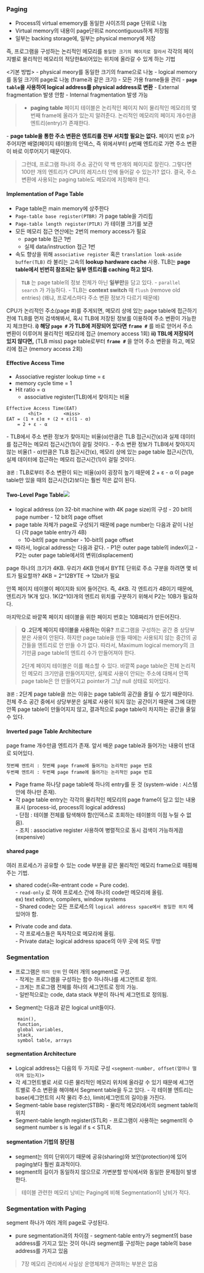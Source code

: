 ### Paging
- Process의 virtual ememory를 동일한 사이즈의 page 단위로 나눔
- Virtual memory의 내용이 page단위로 noncontiguous하게 저장됨
- 일부는 backing storage에, 일부는 physical memory에 저장

즉, 프로그램을 구성하는 논리적인 메모리를 `동일한 크기의 페이지로 잘라서` 각각의 페이지별로 물리적인 메모리의 적당한&비어있는 위치에 올라갈 수 있게 하는 기법


<기본 방법>
\- physical meory를 동일한 크기의 frame으로 나눔
\- logical memory를 동일 크기의 page로 나눔 (frame과 같은 크기)
\- 모든 가용 frame들을 관리
\- **`page table`을 사용하여 logical address를 physical address로 변환**
\- External fragmentation 발생 안함
\- Internal fragmentation 발생 가능


> - **paging table**
페이지 테이블은 논리적인 페이지 N이 물리적인 메모리의 몇 번째 frame에 올라가 있는지 알려준다. 논리적인 메모리의 페이지 개수만큼 엔트리(entry)가 존재한다.
>  
\- **page table을 통한 주소 변환은 엔트리를 전부 서치할 필요는 없다.** 페이지 번호 p가 주어지면 배열(페이지 테이블)의 인덱스, 즉 위에서부터 p번째 엔트리로 가면 주소 변환이 바로 이루어지기 때문이다.
> 	
> 그런데, 프로그램 하나의 주소 공간이 약 백 만개의 페이지로 잘린다. 그렇다면 100만 개의 엔트리가 CPU의 레지스터 안에 들어갈 수 있는가? 없다. 결국, 주소 변환에 사용되는 paging table도 메모리에 저장해야 한다. 

#### Implementation of Page Table
- Page table은 main memory에 상주한다 
- `Page-table base register(PTBR)` 가 page table을 가리킴
- `Page-table length register(PTLR)` 가 테이블 크기를 보관
- 모든 메모리 접근 연산에는 2번의 memory access가 필요
    - page table 접근 1번
    - 실제 data/instruction 접근 1번
- 속도 향상을 위해 `associative register` 혹은 `translation look-aside buffer(TLB)` 라 불리는 고속의 **lookup hardware cache** 사용. TLB는 **page table에서 빈번히 참조되는 일부 엔트리를 caching 하고 있다.** 

> **`TLB`** 는 page table의 정보 전체가 아닌 **일부만**을 담고 있다. 
> \- `parallel search` 가 가능하다. 
> \- TLB는 **context switch** 때 `flush` (remove old entries) (왜냐, 프로세스마다 주소 변환 정보가 다르기 때문에)

CPU가 논리적인 주소(page #)를 주게되면, 메모리 상에 있는 page table에 접근하기 전에 TLB를 먼저 검색해봐서, 혹시 TLB에 저장된 정보를 이용하여 주소 변환이 가능한지 체크한다.
**i) 해당 `page #` 가 TLB에 저장되어 있다면**
**`frame #`** 를 바로 얻어서 주소 변환이 이루어져 물리적인 메모리에 접근 (memory access 1회)
**ii) TBL에 저장되어 있지 않다면,** (TLB miss)
page table로부터 **`frame #`** 을 얻어 주소 변환을 하고, 메모리에 접근 (memory access 2회)

#### Effective Access Time
- Associative register lookup time = ε
- memory cycle time = 1
- Hit ratio = α
	- associative register(TLB)에서 찾아지는 비율
```
Effective Access Time(EAT)
		<hit>        <miss>	
EAT = (1 + ε)α + (2 + ε)(1 - α)
	= 2 + ε - α
```
\- TLB에서 주소 변환 정보가 찾아지는 비율(α)만큼은 TLB 접근시간(ε)과 실제 데이터를 접근하는 메모리 접근시간(1)이 걸릴 것이다.
\- 주소 변환 정보가 TLB에서 찾아지지 않는 비율(1 - α)만큼은 TLB 접근시간(ε), 메모리 상에 있는 page table 접근시간(1), 실제 데이터에 접근하는 메모리 접근시간(1)이 걸릴 것이다. 

`결론` : TLB로부터 주소 변환이 되는 비율(α)이 굉장히 높기 때문에 2 + ε - α 이 page table만 있을 때의 접근시간(2)보다는 훨씬 작은 값이 된다.  

#### Two-Level Page Table![](https://velog.velcdn.com/images/ddongpuri/post/72b81b47-d4c3-4c1b-a43f-6ec3ee87fc51/image.png)
- logical address (on 32-bit machine with 4K page size)의 구성
	\- 20 bit의 page number
\- 12 bit의 page offset
- page table 자체가 page로 구성되기 때문에 page number는 다음과 같이 나뉜다 (각 page table entry가 4B)
	- 10-bit의 page number
 \- 10-bit의 page offset
- 따라서, logical address는 다음과 같다. 
\- P1은 outer page table의 index이고
\- P2는 outer page table에서의 변위(displacement)

page 하나의 크기가 4KB. 우리가 4KB 안에서 BYTE 단위로 주소 구분을 하려면 몇 비트가 필요할까?
4KB = 2^12BYTE -> 12bit가 필요

안쪽 페이지 테이블이 페이지화 되어 들어간다. 즉, 4KB.
각 엔트리가 4B이기 때문에, 엔트리가 1K개 있다.
1K(2^10)개의 엔트리 위치를 구분하기 위해서 P2는 10B가 필요하다. 

마지막으로 바깥쪽 페이지 테이블을 위한 페이지 번호는 10B짜리가 만든어진다. 

> **Q .2단계 페이지 테이블을 사용하는 이유?**
프로그램을 구성하는 공간 중 상당부분은 사용이 안된다. 하지만 page table을 만들 때에는 사용되지 않는 중간의 공간들을 엔트리로 안 만들 수가 없다. 따라서, Maximum logical memory의 크기만큼 page table의 엔트리 수가 만들어져야 한다.
>
>2단계 페이지 테이블은 이를 해소할 수 있다.
바깥쪽 page table은 전체 논리적인 메모리 크기만큼 만들어지지만, 실제로 사용이 안되는 주소에 대해서 안쪽 page table은 안 만들어지고 pointer가 그냥 null 상태로 되어있다. 

`결론` : 2단계 page table을 쓰는 이유는 page table의 공간을 줄일 수 있기 때문이다. 전체 주소 공간 중에서 상당부분은 실제로 사용이 되지 않는 공간이기 때문에 그에 대한 안쪽 page table이 만들어지지 않고, 결과적으로 page table이 차지하는 공간을 줄일 수 있다. 

#### Inverted page Table Architecture
page frame 개수만큼 엔트리가 존재. 앞서 배운 page table과 들어가는 내용이 반대로 되어있다.
```
첫번째 엔트리 : 첫번째 page frame에 들어가는 논리적인 page 번호
두번째 엔트리 : 두번째 page frame에 들어가는 논리적인 page 번호
```
- Page frame 하나당 page table에 하나의 entry를 둔 것 (system-wide : 시스템 안에 하나만 존재).    
- 각 page table entry는 각각의 물리적인 메모리의 page frame이 담고 있는 내용 표시 (process-id, process의 logical address)    
\- 단점 : 테이블 전체를 탐색해야 함(인덱스로 조회하는 테이블의 이점 누릴 수 없음).    
\- 조치 : associative register 사용하여 병렬적으로 동시 검색이 가능하게끔 (expensive)

#### shared page
여러 프로세스가 공유할 수 있는 code 부분을 같은 물리적인 메모리 frame으로 매핑해주는 기법.    
- shared code(=Re-entrant code = Pure code).    
\- `read-only` 로 하여 프로세스 간에 하나의 code만 메모리에 올림.    
	ex) text editors, compilers, window systems      
\- Shared code는 모든 프로세스의 `logical address space에서 동일한 위치` 에 있어야 함.  

- Private code and data.    
\- 각 프로세스들은 독자적으로 메모리에 올림.    
\- Private data는 logical address space의 아무 곳에 와도 무방     

### Segmentation
- 프로그램은 `의미 단위` 인 여러 개의 segment로 구성.  
\- 작게는 프로그램을 구성하는 함수 하나하나를 세그먼트로 정의.  
\- 크게는 프로그램 전체를 하나의 세그먼트로 정의 가능.   
\- 일반적으로는 code, data stack 부분이 하나씩 세그먼트로 정의됨.   

- Segment는 다음과 같은 logical unit들이다.   
```
	main(),
    function,
    global variables,
    stack,
    symbol table, arrays
```

#### segmentation Architecture
- Logical address는 다음의 두 가지로 구성 `<segment-number, offset(얼마나 떨어져 있는지)>`
- 각 세그먼트별로 서로 다른 물리적인 메모리 위치에 올라갈 수 있기 때문에 세그먼트별로 주소 변환을 해야해서 Segment table을 두고 있다. 
\- 각 테이블 엔트리는 base(세그먼트의 시작 물리 주소), limit(세그먼트의 길이)을 가진다. 
- Segment-table base register(STBR)
\- 물리적 메모리에서의 segment table의 위치
- Segment-table length register(STLR)
\- 프로그램이 사용하는 segment의 수
segment number s is legal if s < STLR.

#### segmentation 기법의 장단점
- segment는 의미 단위이기 때문에 공유(sharing)와 보안(protection)에 있어 paging보다 훨씬 효과적이다. 
- segment의 길이가 동일하지 않으므로 가변분할 방식에서와 동일한 문제점이 발생한다.

> 테이블 관련한 메모리 낭비는 Paging에 비해 Segmentation이 낭비가 적다. 

### Segmentation with Paging
segment 하나가 여러 개의 page로 구성된다. 
- pure segmentation과의 차이점
\- segment-table entry가 segment의 base address를 가지고 있는 것이 아니라 segment를 구성하는 page table의 base address를 가지고 있음

> 7장 메모리 관리에서 사실상 운영체제가 관여하는 부분은 없음
